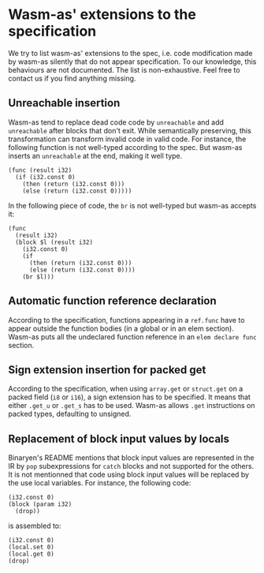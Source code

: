 # Wasm-as' extensions to the specification
We try to list wasm-as' extensions to the spec, i.e. code modification made by
wasm-as silently that do not appear specification. To our knowledge, this
behaviours are not documented. The list is non-exhaustive. Feel free to contact
us if you find anything missing.

## Unreachable insertion
Wasm-as tend to replace dead code code by `unreachable` and add `unreachable`
after blocks that don't exit. While semantically preserving, this transformation
can transform invalid code in valid code. For instance, the following function
is not well-typed according to the spec. But wasm-as inserts an `unreachable` at
the end, making it well type.

```wasm
(func (result i32)
  (if (i32.const 0)
    (then (return (i32.const 0)))
    (else (return (i32.const 0)))))
```

In the following piece of code, the `br` is not well-typed but wasm-as accepts
it:
```wasm
(func
  (result i32)
  (block $l (result i32)
    (i32.const 0)
    (if
      (then (return (i32.const 0)))
      (else (return (i32.const 0))))
    (br $l)))
```
## Automatic function reference declaration
According to the specification, functions appearing in a `ref.func` have to
appear outside the function bodies (in a global or in an elem section). Wasm-as
puts all the undeclared function reference in an `elem declare func` section.

## Sign extension insertion for packed get
According to the specification, when using `array.get` or `struct.get` on a
packed field (`i8` or `i16`), a sign extension has to be specified. It means
that either `.get_u` or `.get_s` has to be used. Wasm-as allows `.get`
instructions on packed types, defaulting to unsigned.

## Replacement of block input values by locals
Binaryen's README mentions that block input values are represented in the IR by
`pop` subexpressions for `catch` blocks and not supported for the others. It is
not mentionned that code using block input values will be replaced by the use
local variables. For instance, the following code:
```wasm
(i32.const 0) 
(block (param i32)
  (drop))
```
is assembled to:
```wasm
(i32.const 0)
(local.set 0)
(local.get 0)
(drop)
```
